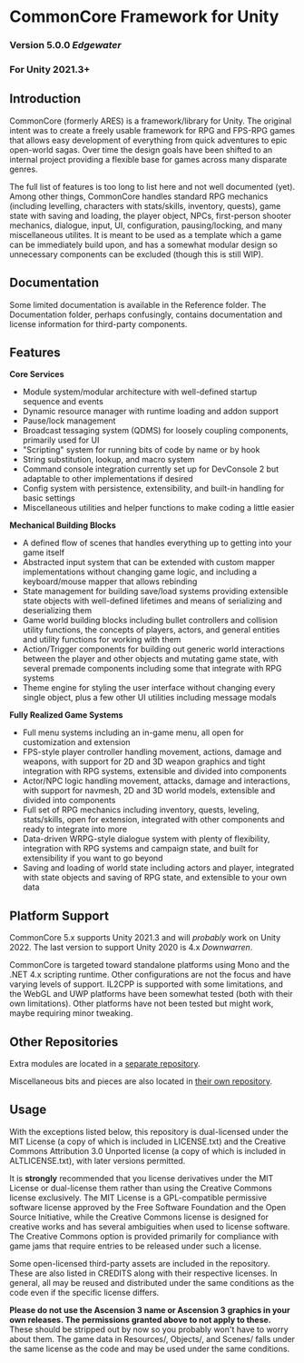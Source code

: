 # CommonCore Framework for Unity
### Version 5.0.0 _Edgewater_
### For Unity 2021.3+

## Introduction

CommonCore (formerly ARES) is a framework/library for Unity. The original intent was to create a freely usable framework for RPG and FPS-RPG games that allows easy development of everything from quick adventures to epic open-world sagas. Over time the design goals have been shifted to an internal project providing a flexible base for games across many disparate genres.

The full list of features is too long to list here and not well documented (yet). Among other things, CommonCore handles standard RPG mechanics (including levelling, characters with stats/skills, inventory, quests), game state with saving and loading, the player object, NPCs, first-person shooter mechanics, dialogue, input, UI, configuration, pausing/locking, and many miscellaneous utilites. It is meant to be used as a template which a game can be immediately build upon, and has a somewhat modular design so unnecessary components can be excluded (though this is still WIP).

## Documentation

Some limited documentation is available in the Reference folder. The Documentation folder, perhaps confusingly, contains documentation and license information for third-party components.

## Features

**Core Services**

* Module system/modular architecture with well-defined startup sequence and events
* Dynamic resource manager with runtime loading and addon support
* Pause/lock management
* Broadcast tessaging system (QDMS) for loosely coupling components, primarily used for UI
* "Scripting" system for running bits of code by name or by hook
* String substitution, lookup, and macro system
* Command console integration currently set up for DevConsole 2 but adaptable to other implementations if desired
* Config system with persistence, extensibility, and built-in handling for basic settings
* Miscellaneous utilities and helper functions to make coding a little easier

**Mechanical Building Blocks**

* A defined flow of scenes that handles everything up to getting into your game itself
* Abstracted input system that can be extended with custom mapper implementations without changing game logic, and including a keyboard/mouse mapper that allows rebinding
* State management for building save/load systems providing extensible state objects with well-defined lifetimes and means of serializing and deserializing them
* Game world building blocks including bullet controllers and collision utility functions, the concepts of players, actors, and general entities and utility functions for working with them
* Action/Trigger components for building out generic world interactions between the player and other objects and mutating game state, with several premade components including some that integrate with RPG systems
* Theme engine for styling the user interface without changing every single object, plus a few other UI utilities including message modals

**Fully Realized Game Systems** 

* Full menu systems including an in-game menu, all open for customization and extension
* FPS-style player controller handling movement, actions, damage and weapons, with support for 2D and 3D weapon graphics and tight integration with RPG systems, extensible and divided into components
* Actor/NPC logic handling movement, attacks, damage and interactions, with support for navmesh, 2D and 3D world models, extensible and divided into components
* Full set of RPG mechanics including inventory, quests, leveling, stats/skills, open for extension, integrated with other components and ready to integrate into more
* Data-driven WRPG-style dialogue system with plenty of flexibility, integration with RPG systems and campaign state, and built for extensibility if you want to go beyond
* Saving and loading of world state including actors and player, integrated with state objects and saving of RPG state, and extensible to your own data

## Platform Support

CommonCore 5.x supports Unity 2021.3 and will _probably_ work on Unity 2022. The last version to support Unity 2020 is 4.x _Downwarren_.

CommonCore is targeted toward standalone platforms using Mono and the .NET 4.x scripting runtime. Other configurations are not the focus and have varying levels of support. IL2CPP is supported with some limitations, and the WebGL and UWP platforms have been somewhat tested (both with their own limitations). Other platforms have not been tested but might work, maybe requiring minor tweaking.

## Other Repositories

Extra modules are located in a [separate repository](https://github.com/XCVG/commoncore-modules).

Miscellaneous bits and pieces are also located in [their own repository](https://github.com/XCVG/commoncore-misc).

## Usage

With the exceptions listed below, this repository is dual-licensed under the MIT License (a copy of which is included in LICENSE.txt) and the Creative Commons Attribution 3.0 Unported license (a copy of which is included in ALTLICENSE.txt), with later versions permitted.

It is **strongly** recommended that you license derivatives under the MIT License or dual-license them rather than using the Creative Commons license exclusively. The MIT License is a GPL-compatible permissive software license approved by the Free Software Foundation and the Open Source Initiative, while the Creative Commons license is designed for creative works and has several ambiguities when used to license software. The Creative Commons option is provided primarily for compliance with game jams that require entries to be released under such a license.

Some open-licensed third-party assets are included in the repository. These are also listed in CREDITS along with their respective licenses. In general, all may be reused and distributed under the same conditions as the code even if the specific license differs.

**Please do not use the Ascension 3 name or Ascension 3 graphics in your own releases. The permissions granted above to not apply to these.** These should be stripped out by now so you probably won't have to worry about them. The game data in Resources/, Objects/, and Scenes/ falls under the same license as the code and may be used under the same conditions.


